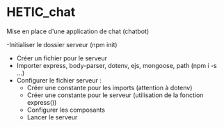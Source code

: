 # HETIC_chat 

Mise en place d'une application de chat (chatbot)

-Initialiser le dossier serveur (npm init) 
- Créer un fichier pour le serveur
- Importer express, body-parser, dotenv, ejs, mongoose, path (npm i -s ...) 
- Configurer le fichier serveur : 
    - Créer une constante pour les imports (attention à dotenv) 
    - Créer une constante pour le serveur (utilisation de la fonction express()) 
    - Configurer les composants 
    - Lancer le serveur 
